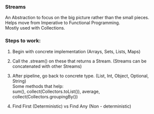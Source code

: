### Streams
 An Abstraction to focus on the big picture rather than the small pieces.
 <br>Helps move from Imperative to Functional Programming.
 <br>Mostly used with Collections.
 
### Steps to work:
1. Begin with concrete implementation (Arrays, Sets, Lists, Maps)
2. Call the .stream() on these that returns a Stream. (Streams can be concatenated with other Streams)
3. After pipeline, go back to concrete type. (List, Int, Object, Optional, String)
<br>Some methods that help:
   <br>sum(), collect(Collectors.toList()), average, collect(Collectors.groupingBy())
   
4. Find First (Deterministic) vs Find Any (Non - deterministic)